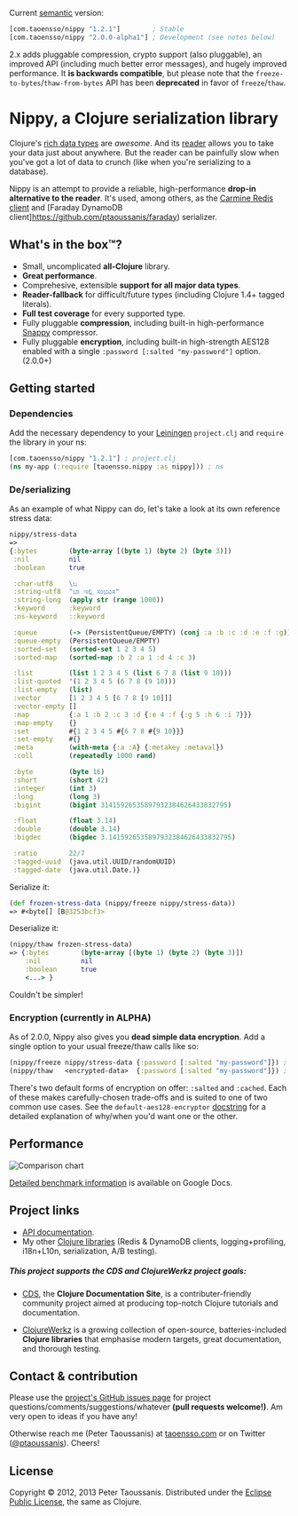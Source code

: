 Current [semantic](http://semver.org/) version:

```clojure
[com.taoensso/nippy "1.2.1"]        ; Stable
[com.taoensso/nippy "2.0.0-alpha1"] ; Development (see notes below)
```

2.x adds pluggable compression, crypto support (also pluggable), an improved API (including much better error messages), and hugely improved performance. It **is backwards compatible**, but please note that the `freeze-to-bytes`/`thaw-from-bytes` API has been **deprecated** in favor of `freeze`/`thaw`.

# Nippy, a Clojure serialization library

Clojure's [rich data types](http://clojure.org/datatypes) are *awesome*. And its [reader](http://clojure.org/reader) allows you to take your data just about anywhere. But the reader can be painfully slow when you've got a lot of data to crunch (like when you're serializing to a database).

Nippy is an attempt to provide a reliable, high-performance **drop-in alternative to the reader**. It's used, among others, as the [Carmine Redis client](https://github.com/ptaoussanis/carmine) and [Faraday DynamoDB client]https://github.com/ptaoussanis/faraday) serializer.

## What's in the box™?
  * Small, uncomplicated **all-Clojure** library.
  * **Great performance**.
  * Comprehesive, extensible **support for all major data types**.
  * **Reader-fallback** for difficult/future types (including Clojure 1.4+ tagged literals).
  * **Full test coverage** for every supported type.
  * Fully pluggable **compression**, including built-in high-performance [Snappy](http://code.google.com/p/snappy/) compressor.
  * Fully pluggable **encryption**, including built-in high-strength AES128 enabled with a single `:password [:salted "my-password"]` option. (2.0.0+)

## Getting started

### Dependencies

Add the necessary dependency to your [Leiningen](http://leiningen.org/) `project.clj` and `require` the library in your ns:

```clojure
[com.taoensso/nippy "1.2.1"] ; project.clj
(ns my-app (:require [taoensso.nippy :as nippy])) ; ns
```

### De/serializing

As an example of what Nippy can do, let's take a look at its own reference stress data:

```clojure
nippy/stress-data
=>
{:bytes        (byte-array [(byte 1) (byte 2) (byte 3)])
 :nil          nil
 :boolean      true

 :char-utf8    \ಬ
 :string-utf8  "ಬಾ ಇಲ್ಲಿ ಸಂಭವಿಸ"
 :string-long  (apply str (range 1000))
 :keyword      :keyword
 :ns-keyword   ::keyword

 :queue        (-> (PersistentQueue/EMPTY) (conj :a :b :c :d :e :f :g))
 :queue-empty  (PersistentQueue/EMPTY)
 :sorted-set   (sorted-set 1 2 3 4 5)
 :sorted-map   (sorted-map :b 2 :a 1 :d 4 :c 3)

 :list         (list 1 2 3 4 5 (list 6 7 8 (list 9 10)))
 :list-quoted  '(1 2 3 4 5 (6 7 8 (9 10)))
 :list-empty   (list)
 :vector       [1 2 3 4 5 [6 7 8 [9 10]]]
 :vector-empty []
 :map          {:a 1 :b 2 :c 3 :d {:e 4 :f {:g 5 :h 6 :i 7}}}
 :map-empty    {}
 :set          #{1 2 3 4 5 #{6 7 8 #{9 10}}}
 :set-empty    #{}
 :meta         (with-meta {:a :A} {:metakey :metaval})
 :coll         (repeatedly 1000 rand)

 :byte         (byte 16)
 :short        (short 42)
 :integer      (int 3)
 :long         (long 3)
 :bigint       (bigint 31415926535897932384626433832795)

 :float        (float 3.14)
 :double       (double 3.14)
 :bigdec       (bigdec 3.1415926535897932384626433832795)

 :ratio        22/7
 :tagged-uuid  (java.util.UUID/randomUUID)
 :tagged-date  (java.util.Date.)}
```

Serialize it:

```clojure
(def frozen-stress-data (nippy/freeze nippy/stress-data))
=> #<byte[] [B@3253bcf3>
```

Deserialize it:

```clojure
(nippy/thaw frozen-stress-data)
=> {:bytes        (byte-array [(byte 1) (byte 2) (byte 3)])
    :nil          nil
    :boolean      true
    <...> }
```

Couldn't be simpler!

### Encryption (currently in **ALPHA**)

As of 2.0.0, Nippy also gives you **dead simple data encryption**. Add a single option to your usual freeze/thaw calls like so:

```clojure
(nippy/freeze nippy/stress-data {:password [:salted "my-password"]}) ; Encrypt
(nippy/thaw   <encrypted-data>  {:password [:salted "my-password"]}) ; Decrypt
```

There's two default forms of encryption on offer: `:salted` and `:cached`. Each of these makes carefully-chosen trade-offs and is suited to one of two common use cases. See the `default-aes128-encryptor` [docstring](http://ptaoussanis.github.io/nippy/taoensso.nippy.encryption.html) for a detailed explanation of why/when you'd want one or the other.

## Performance

![Comparison chart](https://github.com/ptaoussanis/nippy/raw/master/benchmarks/chart.png)

[Detailed benchmark information](https://docs.google.com/spreadsheet/ccc?key=0AuSXb68FH4uhdE5kTTlocGZKSXppWG9sRzA5Y2pMVkE&pli=1#gid=0) is available on Google Docs.

## Project links

  * [API documentation](http://ptaoussanis.github.io/nippy/).
  * My other [Clojure libraries](https://www.taoensso.com/clojure-libraries) (Redis & DynamoDB clients, logging+profiling, i18n+L10n, serialization, A/B testing).

##### This project supports the **CDS and ClojureWerkz project goals**:

  * [CDS](http://clojure-doc.org/), the **Clojure Documentation Site**, is a contributer-friendly community project aimed at producing top-notch Clojure tutorials and documentation.

  * [ClojureWerkz](http://clojurewerkz.org/) is a growing collection of open-source, batteries-included **Clojure libraries** that emphasise modern targets, great documentation, and thorough testing.

## Contact & contribution

Please use the [project's GitHub issues page](https://github.com/ptaoussanis/nippy/issues) for project questions/comments/suggestions/whatever **(pull requests welcome!)**. Am very open to ideas if you have any!

Otherwise reach me (Peter Taoussanis) at [taoensso.com](https://www.taoensso.com) or on Twitter ([@ptaoussanis](https://twitter.com/#!/ptaoussanis)). Cheers!

## License

Copyright &copy; 2012, 2013 Peter Taoussanis. Distributed under the [Eclipse Public License](http://www.eclipse.org/legal/epl-v10.html), the same as Clojure.
